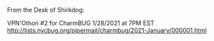 From the Desk of Shirkdog:

VPN'Othon #2 for CharmBUG
1/28/2021 at 7PM EST
http://lists.nycbug.org/pipermail/charmbug/2021-January/000001.html

